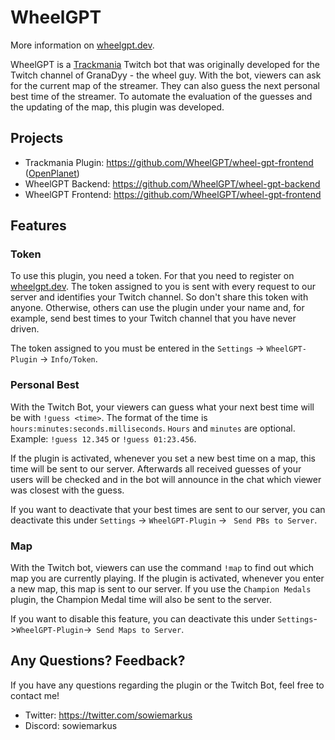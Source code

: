 # WheelGPT

More information on [wheelgpt.dev](https://wheelgpt.dev).

WheelGPT is a [Trackmania](https://www.trackmania.com/) Twitch bot that was originally developed for the Twitch channel of GranaDyy - the wheel guy. With the bot, viewers can ask for the current map of the streamer. They can also guess the next personal best time of the streamer. To automate the evaluation of the guesses and the updating of the map, this plugin was developed.

## Projects

- Trackmania Plugin: https://github.com/WheelGPT/wheel-gpt-frontend ([OpenPlanet](https://openplanet.dev/plugin/wheelgpt-plugin))
- WheelGPT Backend: https://github.com/WheelGPT/wheel-gpt-backend
- WheelGPT Frontend: https://github.com/WheelGPT/wheel-gpt-frontend

## Features

### Token

To use this plugin, you need a token. For that you need to register on [wheelgpt.dev](https://wheelgpt.dev). The token assigned to you is sent with every request to our server and identifies your Twitch channel. So don't share this token with anyone. Otherwise, others can use the plugin under your name and, for example, send best times to your Twitch channel that you have never driven.

The token assigned to you must be entered in the `Settings` -> `WheelGPT-Plugin` -> `Info/Token`.

### Personal Best

With the Twitch Bot, your viewers can guess what your next best time will be with `!guess <time>`. The format of the time is `hours:minutes:seconds.milliseconds`. `Hours` and `minutes` are optional. Example: `!guess 12.345` or `!guess 01:23.456`.

If the plugin is activated, whenever you set a new best time on a map, this time will be sent to our server. Afterwards all received guesses of your users will be checked and in the bot will announce in the chat which viewer was closest with the guess.

If you want to deactivate that your best times are sent to our server, you can deactivate this under `Settings` -> `WheelGPT-Plugin` -> ` Send PBs to Server`.

### Map

With the Twitch bot, viewers can use the command `!map` to find out which map you are currently playing. 
If the plugin is activated, whenever you enter a new map, this map is sent to our server. If you use the `Champion Medals` plugin, the Champion Medal time will also be sent to the server.

If you want to disable this feature, you can deactivate this under `Settings`->`WheelGPT-Plugin`->` Send Maps to Server`.

## Any Questions? Feedback?

If you have any questions regarding the plugin or the Twitch Bot, feel free to contact me!

- Twitter: https://twitter.com/sowiemarkus
- Discord: sowiemarkus



